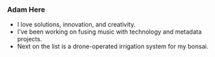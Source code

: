 ### Adam Here

- I love solutions, innovation, and creativity. 
- I've been working on fusing music with technology and metadata projects. 
- Next on the list is a drone-operated irrigation system for my bonsai. 
